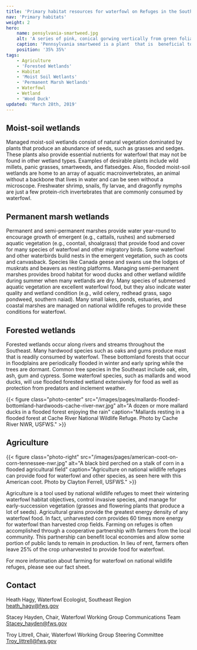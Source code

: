 ```yaml
---
title: 'Primary habitat resources for waterfowl on Refuges in the Southeast'
nav: 'Primary habitats'
weight: 2
hero:
    name: pensylvania-smartweed.jpg
    alt: 'A series of pink, conical gorwing vertically from green foliage'
    caption: 'Pennsylvania smartweed is a plant  that is  beneficial to  waterfowl and can be found in moist-soil wetlands. Photo by Heath Hagy.'
    position: '35% 35%'
tags:
    - Agriculture
    - 'Forested Wetlands'
    - Habitat
    - 'Moist Soil Wetlants'
    - 'Permanent Marsh Wetlands'
    - Waterfowl
    - Wetland
    - 'Wood Duck'
updated: 'March 28th, 2019'
---
```

## Moist-soil wetlands

Managed moist-soil wetlands consist of natural vegetation dominated by plants that produce an abundance of seeds, such as grasses and sedges. These plants also provide essential nutrients for waterfowl that may not be found in other wetland types. Examples of desirable plants include wild millets, panic grasses, smartweeds, and flatsedges. Also, flooded moist-soil wetlands are home to an array of aquatic macroinvertebrates, an animal without a backbone that lives in water and can be seen without a microscope. Freshwater shrimp, snails, fly larvae, and dragonfly nymphs are just a few protein-rich invertebrates that are commonly consumed by waterfowl.

## Permanent marsh wetlands

Permanent and semi-permanent marshes provide water year-round to encourage growth of emergent (e.g., cattails, rushes) and submersed aquatic vegetation (e.g., coontail, shoalgrass) that provide food and cover for many species of waterfowl and other migratory birds. Some waterfowl and other waterbirds build nests in the emergent vegetation, such as coots and canvasback. Species like Canada geese and swans use the lodges of muskrats and beavers as nesting platforms. Managing semi-permanent marshes provides brood habitat for wood ducks and other wetland wildlife during summer when many wetlands are dry. Many species of submersed aquatic vegetation are excellent waterfowl food, but they also indicate water quality and wetland condition (e.g., wild celery, redhead grass, sago pondweed, southern naiad). Many small lakes, ponds, estuaries, and coastal marshes are managed on national wildlife refuges to provide these conditions for waterfowl.

## Forested wetlands

Forested wetlands occur along rivers and streams throughout the Southeast. Many hardwood species such as oaks and gums produce mast that is readily consumed by waterfowl. These bottomland forests that occur in floodplains are periodically flooded in winter and early spring while the trees are dormant. Common tree species in the Southeast include oak, elm, ash, gum and cypress. Some waterfowl species, such as mallards and wood ducks, will use flooded forested wetland extensively for food as well as protection from predators and inclement weather.

{{< figure class="photo-center" src="/images/pages/mallards-flooded-bottomland-hardwoods-cache-river-nwr.jpg" alt="A dozen or more mallard ducks in a flooded forest enjoying the rain" caption="Mallards resting in a flooded forest at Cache River National Wildlife Refuge. Photo by Cache River NWR, USFWS." >}}

## Agriculture

{{< figure class="photo-right" src="/images/pages/american-coot-on-corn-tennessee-nwr.jpg" alt="A black bird perched on a stalk of corn in a flooded agricultural field" caption="Agriculture on national wildlife refuges can provide food for waterfowl and other species, as seen here with this American coot. Photo by Clayton Ferrell, USFWS." >}}

Agriculture is a tool used by national wildlife refuges to meet their wintering waterfowl habitat objectives, control invasive species, and manage for early-succession vegetation (grasses and flowering plants that produce a lot of seeds).  Agricultural grains provide the greatest energy density of any waterfowl food. In fact, unharvested corn provides 60 times more energy for waterfowl than harvested crop fields. Farming on refuges is often accomplished through a cooperative partnership with farmers from the local community. This partnership can benefit local economies and allow some portion of public lands to remain in production. In lieu of rent, farmers often leave 25% of the crop unharvested to provide food for waterfowl.

For more information about farming for waterfowl on national wildlife refuges, please see our fact sheet.

## Contact

Heath Hagy, Waterfowl Ecologist, Southeast Region  
[heath_hagy@fws.gov](mailto:heath_hagy@fws.gov)

Stacey Hayden, Chair, Waterfowl Working Group Communications Team  
[Stacey_hayden@fws.gov](mailto:Stacey_hayden@fws.gov)

Troy Littrell, Chair, Waterfowl Working Group Steering Committee  
[Troy_littrell@fws.gov](mailto:Troy_littrell@fws.gov)